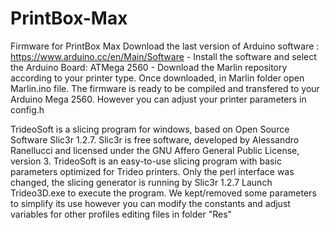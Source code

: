 # PrintBox-Max

Firmware for PrintBox Max
Download the last version of Arduino software : https://www.arduino.cc/en/Main/Software - 
Install the software and select the Arduino Board: ATMega 2560 - 
Download the Marlin repository according to your printer type. 
Once downloaded, in Marlin folder open Marlin.ino file. 
The firmware is ready to be compiled and transfered to your Arduino Mega 2560. 
However you can adjust your printer parameters in config.h

TrideoSoft is a slicing program for windows, based on Open Source Software Slic3r 1.2.7. Slic3r is free software, developed by Alessandro Ranellucci and licensed under the GNU Affero General Public License, version 3. TrideoSoft is an easy-to-use slicing program with basic parameters optimized for Trideo printers. Only the perl interface was changed, the slicing generator is running by Slic3r 1.2.7 
Launch Trideo3D.exe to execute the program. We kept/removed some parameters to simplify its use however you can modify the constants and adjust variables for other profiles editing files in folder "Res"
